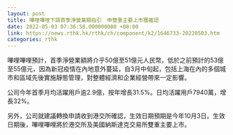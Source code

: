 ```yaml
---
layout: post
title: 嗶哩嗶哩下調首季淨營業額指引　申雙重主要上市獲確認
date: 2022-05-03 07:36:58.000000000 +08:00
link: https://news.rthk.hk/rthk/ch/component/k2/1646733-20220503.htm
categories: rthk
---
```


嗶哩嗶哩預計，首季淨營業額將介乎50億至51億元人民幣，低於之前預計的53億至55億元，因為新冠疫情在內地意外蔓延，自3月中旬起，包括上海在內的多個城市和區域先後實施靜態管理，對整體經濟和企業經營帶來一定影響。

公司今年首季月均活躍用戶逾2.9億，按年增長31.5%。日均活躍用戶7940萬，增長32%。

另外，公司就建議轉換申請收到港交所確認，生效日期預期是今年10月3日。生效日期後，嗶哩嗶哩將於港交所及美國納斯達克交易所雙重主要上市。
